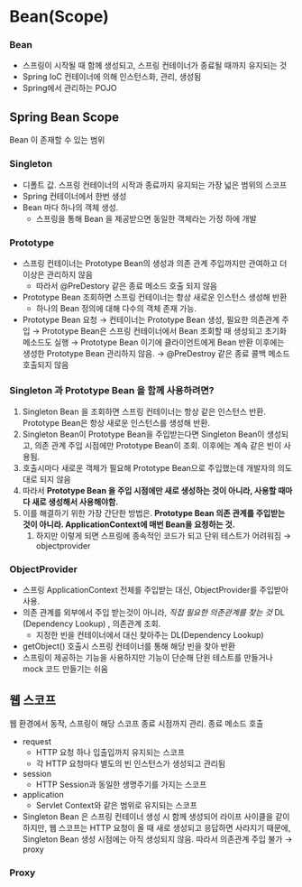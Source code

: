 # Bean(Scope)

### Bean

- 스프링이 시작될 때 함께 생성되고, 스프링 컨테이너가 종료될 때까지 유지되는 것
- Spring IoC 컨테이너에 의해 인스턴스화, 관리, 생성됨
- Spring에서 관리하는 POJO

## Spring Bean Scope

Bean 이 존재할 수 있는 범위

### Singleton

- 디폴트 값. 스프링 컨테이너의 시작과 종료까지 유지되는 가장 넓은 범위의 스코프
- Spring 컨테이너에서 한번 생성
- Bean 마다 하나의 객체 생성.
    - 스프링을 통해 Bean 을 제공받으면 동일한 객체라는 가정 하에 개발

### Prototype

- 스프링 컨테이너는 Prototype Bean의 생성과 의존 관계 주입까지만 관여하고 더 이상은 관리하지 않음
    - 따라서 @PreDestory 같은 종료 메소드 호출 되지 않음
- Prototype Bean 조회하면 스프링 컨테이너는 항상 새로운 인스턴스 생성해 반환
    - 하나의 Bean 정의에 대해 다수의 객체 존재 가능.
- Prototype Bean 요청 → 컨테이너는 Prototype Bean 생성, 필요한 의존관계 주입 → Prototype Bean은 스프링 컨테이너에서 Bean 조회할 때 생성되고 초기화 메소드도 실행 → Prototype Bean 이기에 클라이언트에게 Bean 반환 이후에는 생성한 Prototype Bean 관리하지 않음. → @PreDestroy 같은 종료 콜백 메소드 호출되지 않음

### Singleton 과 Prototype Bean 을 함께 사용하려면?

1. Singleton Bean 을 조회하면 스프링 컨테이너는 항상 같은 인스턴스 반환. Prototype Bean은 항상 새로운 인스턴스를 생성해 반환. 
2. Singleton Bean이 Prototype Bean을 주입받는다면 Singleton Bean이 생성되고, 의존 관계 주입 시점에만 Prototype Bean이 조회. 이후에는 계속 같은 빈이 사용됨.
3. 호출시마다 새로운 객체가 필요해 Prototype Bean으로 주입했는데 개발자의 의도대로 되지 않음
4. 따라서 **Prototype Bean 을 주입 시점에만 새로 생성하는 것이 아니라, 사용할 때마다 새로 생성해서 사용해야함.**
5. 이를 해결하기 위한 가장 간단한 방법은. **Prototype Bean 의존 관계를 주입받는 것이 아니라. ApplicationContext에 매번 Bean을 요청하는 것.** 
    1. 하지만 이렇게 되면 스프링에 종속적인 코드가 되고 단위 테스트가 어려워짐 → objectprovider

### ObjectProvider

- 스프링 ApplicationContext 전체를 주입받는 대신, ObjectProvider를 주입받아 사용.
- 의존 관계를 외부에서 주입 받는것이 아니라, *직접 필요한 의존관계를 찾는 것* DL (Dependency Lookup) , 의존관계 조회.
    - 지정한 빈을 컨테이너에서 대신 찾아주는 DL(Dependency Lookup)
- getObject() 호출시 스프링 컨테이너를 통해 해당 빈을 찾아 반환
- 스프링이 제공하는 기능을 사용하지만 기능이 단순해 단윈 테스트를 만들거나 mock 코드 만들기는 쉬움

## 웹 스코프

웹 환경에서 동작, 스프링이 해당 스코프 종료 시점까지 관리. 종료 메소드 호출

- request
    - HTTP 요청 하나 입출입까지 유지되는 스코프
    - 각 HTTP 요청마다 별도의 빈 인스턴스가 생성되고 관리됨
- session
    - HTTP Session과 동일한 생명주기를 가지는 스코프
- application
    - Servlet Context와 같은 범위로 유지되는 스코프
- Singleton Bean 은 스프링 컨테이너 생성 시 함께 생성되어 라이프 사이클을 같이 하지만, 웹 스코프는 HTTP 요청이 올 때 새로 생성되고 응답하면 사라지기 때문에, Singleton Bean 생성 시점에는 아직 생성되지 않음. 따라서 의존관계 주입 불가 → proxy

### Proxy